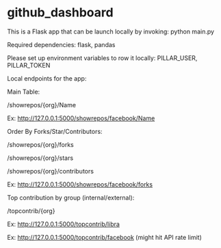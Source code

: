 # github_dashboard

This is a Flask app that can be launch locally by invoking:
python main.py

Required dependencies: flask, pandas

Please set up environment variables to row it locally: PILLAR_USER, PILLAR_TOKEN

Local endpoints for the app:

Main Table:

/showrepos/{org}/Name

Ex: http://127.0.0.1:5000/showrepos/facebook/Name


Order By Forks/Star/Contributors:

/showrepos/{org}/forks

/showrepos/{org}/stars

/showrepos/{org}/contributors

Ex: http://127.0.0.1:5000/showrepos/facebook/forks


Top contribution by group (internal/external):

/topcontrib/{org}

Ex: http://127.0.0.1:5000/topcontrib/libra

Ex: http://127.0.0.1:5000/topcontrib/facebook (might hit API rate limit)
